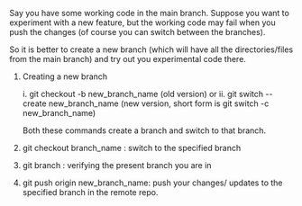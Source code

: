 Say you have some working code in the main branch. Suppose you want to experiment with a new feature, but the working code may fail when you push the changes (of course you can switch between the branches). 

So it is better to create a new branch (which will have all the directories/files from the main branch) and try out you experimental code there.

1. Creating a new branch

	i. git checkout -b new_branch_name            (old version)
				or
	ii. git switch --create new_branch_name     (new version, short form is git switch -c new_branch_name)

	Both these commands create a branch and switch to that branch.

2. git checkout branch_name : switch to the specified branch

3. git branch : verifying the present branch you are in

4. git push origin new_branch_name: push your changes/ updates to the specified branch in the remote repo.


